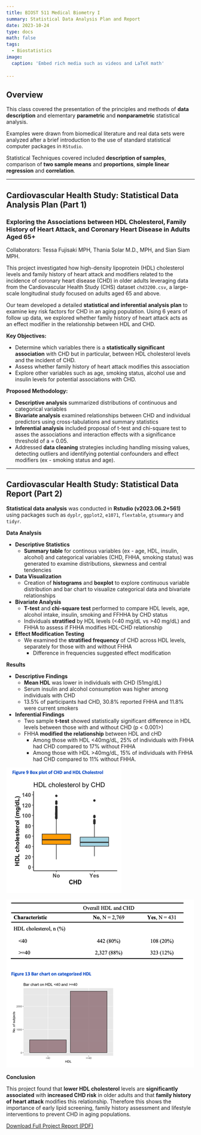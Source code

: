 ```yaml
---
title: BIOST 511 Medical Biometry I 
summary: Statistical Data Analysis Plan and Report
date: 2023-10-24
type: docs
math: false
tags:
  - Biostatistics
image:
  caption: 'Embed rich media such as videos and LaTeX math'

---
```

## Overview

This class covered the presentation of the principles and methods of **data description** and elementary **parametric** and **nonparametric** statistical analysis. 

Examples were drawn from biomedical literature and real data sets were analyzed after a brief introduction to the use of standard statistical computer packages in `RStudio`. 

Statistical Techniques covered included **description of samples**, comparison of **two sample means** and **proportions**, **simple linear regression** and **correlation**.

---

## Cardiovascular Health Study: Statistical Data Analysis Plan (Part 1)

### Exploring the Associations between HDL Cholesterol, Family History of Heart Attack, and Coronary Heart Disease in Adults Aged 65+ 

Collaborators: Tessa Fujisaki MPH, Thania Solar M.D., MPH, and Sian Siam MPH.

This project investigated how high-density lipoprotein (HDL) cholesterol levels and family history of heart attack and modifiers related to the incidence of coronary heart disease (CHD) in older adults leveraging data from the Cardiovascular Health Study (CHS) dataset `chd3200.csv`, a large-scale longitudinal study focused on adults aged 65 and above.

Our team developed a detailed **statistical and inferential analysis plan** to examine key risk factors for CHD in an aging population. Using 6 years of follow up data, we explored whether family history of heart attack acts as an effect modifier in the relationship between HDL and CHD. 

**Key Objectives:** 

- Determine which variables there is a **statistically significant association** with CHD but in particular, between HDL cholesterol levels and the incident of CHD. 
- Assess whether family history of heart attack modifies this association 
- Explore other variables such as age, smoking status, alcohol use and insulin levels for potential associations with CHD. 

**Proposed Methodology:**

- **Descriptive analysis** summarized distributions of continuous and categorical variables
- **Bivariate analysis** examined relationships between CHD and individual predictors using cross-tabulations and summary statistics 
- **Inferential analysis** included proposal of t-test and chi-square test to asses the associations and interaction effects with a significance threshold of a = 0.05. 
- Addressed **data cleaning** strategies including handling missing values, detecting outliers and identifying potential confounders and effect modifiers (ex - smoking status and age).

---

## Cardiovascular Health Study: Statistical Data Report (Part 2)

**Statistical data analysis** was conducted in **Rstudio (v2023.06.2+561)** using packages such as `dyplr`, `ggplot2`, `e1071`, `flextable`, `gtsummary` and `tidyr`.

**Data Analysis**

- **Descriptive Statistics**
    - **Summary table** for continous variables (ex - age, HDL, insulin, alcohol) and categorical variables (CHD, FHHA, smoking status) was generated to examine distributions, skewness and central tendencies
- **Data Visualization**
    - Creation of **histograms** and **boxplot** to explore continuous variable distribution and bar chart to visualize categorical data and bivariate relationships
- **Bivariate Analysis**
    - **T-test** and **chi-square test** performed to compare HDL levels, age, alcohol intake, insulin, smoking and FFHHA by CHD status 
    - Individuals **stratified** by HDL levels (<40 mg/dL vs >40 mg/dL) and FHHA to assess if FHHA modifies HDL-CHD relationship 
- **Effect Modification Testing**
    - We examined the **stratified frequency** of CHD across HDL levels, separately for those with and without FHHA 
        - Difference in frequencies suggested effect modification 

**Results** 

- **Descriptive Findings** 
    - **Mean HDL** was lower in individuals with CHD (51mg/dL)
    - Serum insulin and alcohol consumption was higher among individuals with CHD 
    - 13.5% of participants had CHD, 30.8% reported FHHA and 11.8% were current smokers 
- **Inferential Findings**
    - Two sample **t-test** showed statistically significant difference in HDL levels between those with and without CHD (p < 0.001>)
    - FHHA **modified the relationship** between HDL and cHD 
        - Among those with HDL <40mg/dL, 25% of individuals with FHHA had CHD compared to 17% without FHHA 
        - Among those with HDL >40mg/dL, 15% of individuals with FHHA had CHD compared to 11% without FHHA.

![CHD Box Plot](box.png)


![CHD   Bar Plot](bar.png)



**Conclusion**

This project found that **lower HDL cholesterol** levels are **significantly associated** with **increased CHD risk** in older adults and that **family history of heart attack** modifies this relationship. Therefore this shows the importance of early lipid screening, family history assessment and lifestyle interventions to prevent CHD in aging populations. 

[Download Full Project Report (PDF)](dap.pdf)






<!-- [Hugo Blox Builder](https://hugoblox.com) is designed to give technical content creators a seamless experience. You can focus on the content and the Hugo Blox Builder which this template is built upon handles the rest.

**Embed videos, podcasts, code, LaTeX math, and even test students!**

On this page, you'll find some examples of the types of technical content that can be rendered with Hugo Blox.

## Video

Teach your course by sharing videos with your students. Choose from one of the following approaches:

{{< youtube D2vj0WcvH5c >}}

**Youtube**:

    {{</* youtube w7Ft2ymGmfc */>}}

**Bilibili**:

    {{</* bilibili id="BV1WV4y1r7DF" */>}}

**Video file**

Videos may be added to a page by either placing them in your `assets/media/` media library or in your [page's folder](https://gohugo.io/content-management/page-bundles/), and then embedding them with the _video_ shortcode:

    {{</* video src="my_video.mp4" controls="yes" */>}}

## Podcast

You can add a podcast or music to a page by placing the MP3 file in the page's folder or the media library folder and then embedding the audio on your page with the _audio_ shortcode:

    {{</* audio src="ambient-piano.mp3" */>}}

Try it out:

{{< audio src="ambient-piano.mp3" >}}

## Test students

Provide a simple yet fun self-assessment by revealing the solutions to challenges with the `spoiler` shortcode:

```markdown
{{</* spoiler text="👉 Click to view the solution" */>}}
You found me!
{{</* /spoiler */>}}
```

renders as

{{< spoiler text="👉 Click to view the solution" >}} You found me 🎉 {{< /spoiler >}}

## Math

Hugo Blox Builder supports a Markdown extension for $\LaTeX$ math. You can enable this feature by toggling the `math` option in your `config/_default/params.yaml` file.

To render _inline_ or _block_ math, wrap your LaTeX math with `{{</* math */>}}$...${{</* /math */>}}` or `{{</* math */>}}$$...$${{</* /math */>}}`, respectively.

{{% callout note %}}
We wrap the LaTeX math in the Hugo Blox _math_ shortcode to prevent Hugo rendering our math as Markdown.
{{% /callout %}}

Example **math block**:

```latex
{{</* math */>}}
$$
\gamma_{n} = \frac{ \left | \left (\mathbf x_{n} - \mathbf x_{n-1} \right )^T \left [\nabla F (\mathbf x_{n}) - \nabla F (\mathbf x_{n-1}) \right ] \right |}{\left \|\nabla F(\mathbf{x}_{n}) - \nabla F(\mathbf{x}_{n-1}) \right \|^2}
$$
{{</* /math */>}}
```

renders as

{{< math >}}
$$\gamma_{n} = \frac{ \left | \left (\mathbf x_{n} - \mathbf x_{n-1} \right )^T \left [\nabla F (\mathbf x_{n}) - \nabla F (\mathbf x_{n-1}) \right ] \right |}{\left \|\nabla F(\mathbf{x}_{n}) - \nabla F(\mathbf{x}_{n-1}) \right \|^2}$$
{{< /math >}}

Example **inline math** `{{</* math */>}}$\nabla F(\mathbf{x}_{n})${{</* /math */>}}` renders as {{< math >}}$\nabla F(\mathbf{x}_{n})${{< /math >}}.

Example **multi-line math** using the math linebreak (`\\`):

```latex
{{</* math */>}}
$$f(k;p_{0}^{*}) = \begin{cases}p_{0}^{*} & \text{if }k=1, \\
1-p_{0}^{*} & \text{if }k=0.\end{cases}$$
{{</* /math */>}}
```

renders as

{{< math >}}

$$
f(k;p_{0}^{*}) = \begin{cases}p_{0}^{*} & \text{if }k=1, \\
1-p_{0}^{*} & \text{if }k=0.\end{cases}
$$

{{< /math >}}

## Code

Hugo Blox Builder utilises Hugo's Markdown extension for highlighting code syntax. The code theme can be selected in the `config/_default/params.yaml` file.


    ```python
    import pandas as pd
    data = pd.read_csv("data.csv")
    data.head()
    ```

renders as

```python
import pandas as pd
data = pd.read_csv("data.csv")
data.head()
```

## Inline Images

```go
{{</* icon name="python" */>}} Python
```

renders as

{{< icon name="python" >}} Python

## Did you find this page helpful? Consider sharing it 🙌
-->

